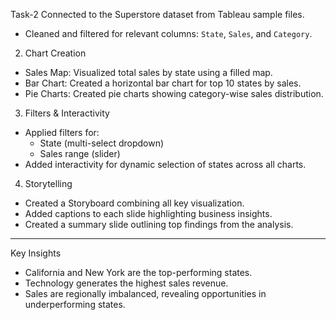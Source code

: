 Task-2
Connected to the Superstore dataset from Tableau sample files.
- Cleaned and filtered for relevant columns: `State`, `Sales`, and `Category`.

2. Chart Creation
- Sales Map: Visualized total sales by state using a filled map.
- Bar Chart: Created a horizontal bar chart for top 10 states by sales.
- Pie Charts: Created pie charts showing category-wise sales distribution.

3. Filters & Interactivity
- Applied filters for:
  - State (multi-select dropdown)
  - Sales range (slider)
- Added interactivity for dynamic selection of states across all charts.

4. Storytelling
- Created a Storyboard combining all key visualization.
- Added captions to each slide highlighting business insights.
- Created a summary slide outlining top findings from the analysis.

---
Key Insights
- California and New York are the top-performing states.
- Technology generates the highest sales revenue.
- Sales are regionally imbalanced, revealing opportunities in underperforming states.
